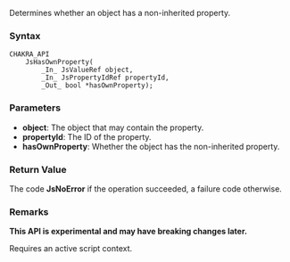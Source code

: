 Determines whether an object has a non-inherited property.
### Syntax

```
CHAKRA_API
    JsHasOwnProperty(
        _In_ JsValueRef object,
        _In_ JsPropertyIdRef propertyId,
        _Out_ bool *hasOwnProperty);
```

### Parameters

* __object__: The object that may contain the property.
* __propertyId__: The ID of the property.
* __hasOwnProperty__: Whether the object has the non-inherited property.

### Return Value
The code **JsNoError** if the operation succeeded, a failure code otherwise.

### Remarks
**This API is experimental and may have breaking changes later.**

Requires an active script context.
